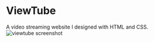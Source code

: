 # ViewTube
A  video streaming website I designed with HTML and CSS.
![viewtube screenshot](https://user-images.githubusercontent.com/78867434/184235592-e845514e-ecbe-4e1d-808b-7d06897379f4.png)

